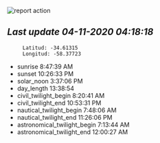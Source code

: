 ![report action](https://github.com/matiasz8/actions-for-reports/workflows/report%20action/badge.svg?branch=develop) 


## *****Last update 04-11-2020 04:18:18*****



		 Latitud: -34.61315
		 Longitud: -58.37723

 - sunrise 	 8:47:39 AM
 - sunset 	 10:26:33 PM
 - solar_noon 	 3:37:06 PM
 - day_length 	 13:38:54
 - civil_twilight_begin 	 8:20:41 AM
 - civil_twilight_end 	 10:53:31 PM
 - nautical_twilight_begin 	 7:48:06 AM
 - nautical_twilight_end 	 11:26:06 PM
 - astronomical_twilight_begin 	 7:13:44 AM
 - astronomical_twilight_end 	 12:00:27 AM
